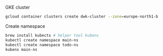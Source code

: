 GKE cluster
```bash
gcloud container clusters create dwk-cluster --zone=europe-north1-b
```

Create namespace
```bash
brew install kubectx # helper tool kubens
kubectl create namespace main-ns
kubectl create namespace todo-ns
kubens main-ns
```
